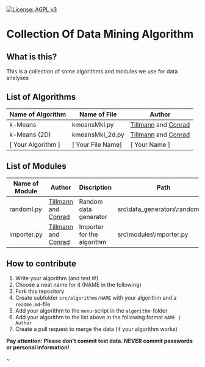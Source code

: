 [![License: AGPL v3](https://img.shields.io/badge/License-AGPL%20v3-blue.svg)](https://www.gnu.org/licenses/agpl-3.0)
# Collection Of Data Mining Algorithm

## What is this?

This is a collection of some algorithms and modules we use for data analyses

## List of Algorithms

| Name of Algorithm | Name of File| Author |
| ------------- | ------------- | ------------- |
| k-Means  | kmeansMkI.py | [Tillmann](https://github.com/tchemn) and [Conrad](https://github.com/creyd) |
| k-Means (2D)  | kmeansMkI_2d.py | [Tillmann](https://github.com/tchemn) and [Conrad](https://github.com/creyd) |
| [ Your Algorithm ]  | [ Your File Name] | [ Your Name ]  |

## List of Modules

| Name of Module | Author | Discription | Path |
| ------------- | ------------- | ------------- | ------------- |
| randomI.py  | [Tillmann](https://github.com/tchemn) and [Conrad](https://github.com/creyd) | Random data generator | src\data_generators\randomi.py |
| importer.py  | [Tillmann](https://github.com/tchemn) and [Conrad](https://github.com/creyd) | Importer for the algorithm | src\modules\importer.py |

## How to contribute

1. Write your algorithm (and test it!)
2. Choose a neat name for it (NAME in the following)
3. Fork this repository
4. Create subfolder `src/algorithms/NAME` with your algorithm and a `readme.md`-file
5. Add your algorithm to the `menu`-script in the `algorithm`-folder 
6. Add your algorithm to the list above in the following format `NAME | Author`
7. Create a pull request to merge the data (if your algorithm works)

**Pay attention: Please don't commit test data. NEVER commit passwords or personal information!**

~
